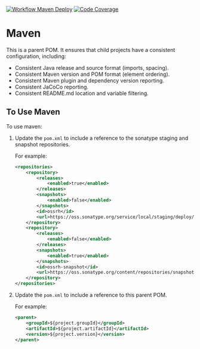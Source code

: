 [![Workflow Maven Deploy](https://github.com/drewctaylor/maven-require-type-encoded-constrain/workflows/workflow-maven-deploy/badge.svg)](https://github.com/drewctaylor/maven-require-type-encoded-constrain/workflows/workflow-maven-deploy/badge.svg)
[![Code Coverage](https://codecov.io/gh/drewctaylor/maven-require-type-encoded-constrain/branch/trunk/graph/badge.svg)](https://codecov.io/gh/drewctaylor/maven-require-type-encoded-constrain)

# Maven

This is a parent POM. It ensures that child projects have a consistent configuration, including:

* Consistent Java release and source format (imports, spacing).
* Consistent Maven version and POM format (element ordering).
* Consistent Maven plugin and dependency version reporting.
* Consistent JaCoCo reporting.
* Consistent README.md location and variable filtering.

## To Use Maven

To use maven:

1) Update the `pom.xml` to include a reference to the sonatype staging and snapshot repositories.

    For example:

    ```xml
    <repositories>
        <repository>
            <releases>
                <enabled>true</enabled>
            </releases>
            <snapshots>
                <enabled>false</enabled>
            </snapshots>
            <id>ossrh</id>
            <url>https://oss.sonatype.org/service/local/staging/deploy/maven2</url>
        </repository>
        <repository>
            <releases>
                <enabled>false</enabled>
            </releases>
            <snapshots>
                <enabled>true</enabled>
            </snapshots>
            <id>ossrh-snapshot</id>
            <url>https://oss.sonatype.org/content/repositories/snapshots</url>
        </repository>
    </repositories>
    ```

2) Update the `pom.xml` to include a reference to this parent POM.

    For example:

    ```xml
    <parent>
        <groupId>${project.groupId}</groupId>
        <artifactId>${project.artifactId}</artifactId>
        <version>${project.version}</version>
    </parent>
    ```